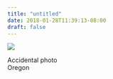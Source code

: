```yaml
---
title: "untitled"
date: 2018-01-28T11:39:13-08:00
draft: false
---
```


![](https://d17enza3bfujl8.cloudfront.net/DSCF9082.jpg)

Accidental photo<br>
Oregon
